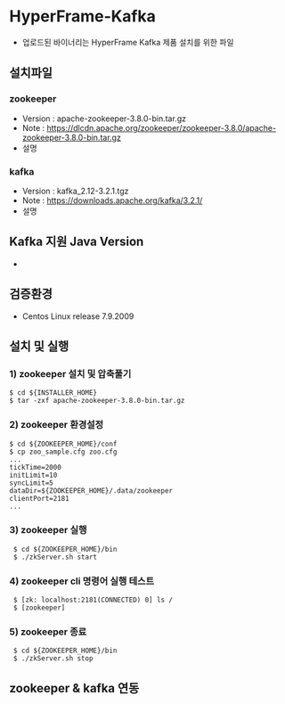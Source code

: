 # HyperFrame-Kafka
- 업로드된 바이너리는 HyperFrame Kafka 제품 설치를 위한 파일

## 설치파일
### zookeeper
* Version : apache-zookeeper-3.8.0-bin.tar.gz
* Note : https://dlcdn.apache.org/zookeeper/zookeeper-3.8.0/apache-zookeeper-3.8.0-bin.tar.gz
* 설명

### kafka
* Version : kafka_2.12-3.2.1.tgz
* Note : https://downloads.apache.org/kafka/3.2.1/
* 설명

## Kafka 지원 Java Version
* 

## 검증환경
* Centos Linux release 7.9.2009

## 설치 및 실행

### 1) zookeeper 설치 및 압축풀기

    $ cd ${INSTALLER_HOME}
    $ tar -zxf apache-zookeeper-3.8.0-bin.tar.gz
    
### 2) zookeeper 환경설정

    $ cd ${ZOOKEEPER_HOME}/conf
    $ cp zoo_sample.cfg zoo.cfg
    ...
    tickTime=2000
    initLimit=10
    syncLimit=5
    dataDir=${ZOOKEEPER_HOME}/.data/zookeeper
    clientPort=2181
    ...
    
### 3) zookeeper 실행
 
     $ cd ${ZOOKEEPER_HOME}/bin
     $ ./zkServer.sh start
     
### 4) zookeeper cli 명령어 실행 테스트
     $ [zk: localhost:2181(CONNECTED) 0] ls /
     $ [zookeeper] 
     
### 5) zookeeper 종료

     $ cd ${ZOOKEEPER_HOME}/bin
     $ ./zkServer.sh stop
     
## zookeeper & kafka 연동
